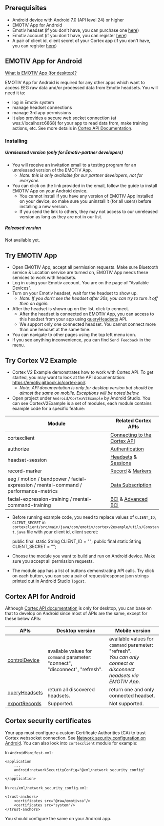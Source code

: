 
## Prerequisites
- Android device with Android 7.0 (API level 24) or higher
- EMOTIV App for Android
- Emotiv headset (if you don't have, you can purchase one [here](https://www.emotiv.com))
- Emotiv account (if you don't have, you can register [here](https://www.emotiv.com))
- A pair of client id, client secret of your Cortex app (if you don't have, you can register [here](https://www.emotiv.com/my-account/cortex-apps/))

## EMOTIV App for Android
[What is EMOTIV App (for desktop)?](https://emotiv.gitbook.io/cortex-manual/)

EMOTIV App for Android is required for any other apps which want to access EEG raw data and/or processed data from Emotiv headsets. You will need it to:
* log in Emotiv system
* manage headset connections
* manage 3rd app permissions
* It also provides a secure web socket connection (at wss://localhost:6868) for your app to read data from, make training actions, etc. See more details in [Cortex API Documentation](https://emotiv.gitbook.io/cortex-api/).

### Installing
##### Unreleased version (only for Emotiv-partner developers)

- You will receive an invitation email to a testing program for an unreleased version of the EMOTIV App.
	- *Note: this is only available for our partner developers, not for everyone.*
- You can click on the link provided in the email, follow the guide to install EMOTIV App on your Android device.
	- You cannot install if you have any version of EMOTIV App installed on your device, so make sure you uninstall it (for all users) before installing a new version.
	- If you send the link to others, they may not access to our unreleased version as long as they are not in our list.

##### Released version

Not available yet.

## Try EMOTIV App
- Open EMOTIV App, accept all permission requests. Make sure Bluetooth service & Location service are turned on, EMOTIV App needs these services to work with headsets.
- Log in using your Emotiv account. You are on the page of "Available Devices".
- Turn on your Emotiv headset, wait for the headset to show up.
	- *Note: If you don't see the headset after 30s, you can try to turn it off then on again.*
- After the headset is shown up on the list, click to connect.
	- After the headset is connected on EMOTIV App, you can access to this headset from your app using [queryHeadsets](https://emotiv.gitbook.io/cortex-api/headset/queryheadsets) API.
	- We support only one connected headset. You cannot connect more than one headset at the same time.
- You can navigate to other pages using the top left menu icon.
- If you see anything inconvenience, you can find `Send Feedback` in the menu.

## Try Cortex V2 Example
- Cortex V2 Example demonstrates how to work with Cortex API. To get started, you may want to look at the API documentation: https://emotiv.gitbook.io/cortex-api/.
	- *Note: API documentation is only for desktop version but should be almost the same on mobile. Exceptions will be noted below.*
- Open project under `Android/CortexV2Example` by Android Studio. You can see CortexV2Example is a set of modules, each module contains example code for a specific feature:

Module| Related Cortex APIs
----------------|----------------
cortexclient |[Connecting to the Cortex API](https://emotiv.gitbook.io/cortex-api/connecting-to-the-cortex-api)
authorize |[Authentication](https://emotiv.gitbook.io/cortex-api/authentication)
headset-session | [Headsets](https://emotiv.gitbook.io/cortex-api/headset) & [Sessions](https://emotiv.gitbook.io/cortex-api/session)
record-marker | [Record](https://emotiv.gitbook.io/cortex-api/records) & [Markers](https://emotiv.gitbook.io/cortex-api/markers)
eeg / motion / bandpower / facial-expression / mental-command / performance-metrics | [Data Subscription](https://emotiv.gitbook.io/cortex-api/data-subscription)
facial-expression-training / mental-command-training | [BCI](https://emotiv.gitbook.io/cortex-api/bci) & [Advanced BCI](https://emotiv.gitbook.io/cortex-api/advanced-bci)

- Before running example code, you need to replace values of `CLIENT_ID`, `CLIENT_SECRET` in `cortexclient/src/main/java/com/emotiv/cortexv2example/utils/Constant.java` file with your client id, client secret:


    public final static String CLIENT_ID = "<put your client id here>";
    public final static String CLIENT_SECRET = "<put your client secret here>";

- Choose the module you want to build and run on Android device. Make sure you accept all permission requests.
- The module app has a list of buttons demonstrating API calls. Try click on each button, you can see a pair of request/response json strings printed out in Android Studio `logcat`.

## Cortex API for Android
Although [Cortex API documentation](https://emotiv.gitbook.io/cortex-api/) is only for desktop, you can base on that to develop on Android since most of APIs are the same, except for these below APIs:

APIs | Desktop version | Mobile version
--------|--------|--------
[controlDevice](https://emotiv.gitbook.io/cortex-api/headset/controldevice)|available values for `command` parameter: "connect", "disconnect", "refresh".|available values for `command` parameter: "refresh". <br>*You can only connect or disconnect headsets via EMOTIV App*.
[queryHeadsets](https://emotiv.gitbook.io/cortex-api/headset/queryheadsets)|return all discovered headsets.|return one and only connected headset.
[exportRecords](https://emotiv.gitbook.io/cortex-api/records/exportrecord)|Supported.|Not supported.


## Cortex security certificates
Your app must configure a custom Certificate Authorities (CA) to trust Cortex websocket connection. See [Network security configuration on Android](https://developer.android.com/training/articles/security-config). You can also look into `cortexclient` module for example:

In `AndroidManifest.xml`:

    <application
        ...
        android:networkSecurityConfig="@xml/network_security_config"
        ...
    </application>

In `res/xml/network_security_config.xml`:

    <trust-anchors>
        <certificates src="@raw/emotivca"/>
        <certificates src="system"/>
    </trust-anchors>

You should configure the same on your Android app.